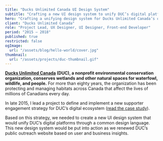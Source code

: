 ```yaml
---
title: "Ducks Unlimited Canada UI Design System"
subtitle: "Crafting a new UI design system to unify DUC’s digital platforms through a common design language."
hero: "Crafting a unifying design system for Ducks Unlimited Canada’s online ecosystem"
client: "Ducks Unlimited Canada"
role: "Project Lead, UX Designer, UI Designer, Front-end Developer"
period: "2015 – 2018"
published: true
restricted: false
ogImage:
  url: "/assets/blog/hello-world/cover.jpg"
thumbnail:
  url: "/assets/projects/duc-thumbnail.gif"
---
```


**[Ducks Unlimited Canada](https://ducks.ca) (DUC), a nonprofit environmental conservation organization, conserves wetlands and other natural spaces for waterfowl, wildlife, and people.** For more than eighty years, the organization has been protecting and managing habitats across Canada that affect the lives of millions of Canadians every day.

In late 2015, I lead a project to define and implement a new supporter engagement strategy for DUC’s digital ecosystem ([read the case study](https://quinnkeast.com/projects/ducks-unlimited-canada-supporter-engagement-strategy/)).

Based on this strategy, we needed to create a new UI design system that would unify DUC’s digital platforms through a common design language. This new design system would be put into action as we renewed DUC’s public outreach website based on user and business insights.
